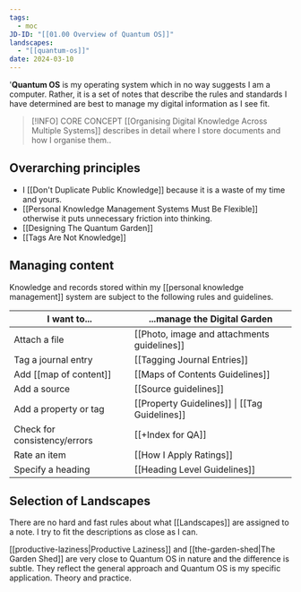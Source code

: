 ```yaml
---
tags:
  - moc
JD-ID: "[[01.00 Overview of Quantum OS]]"
landscapes:
  - "[[quantum-os]]"
date: 2024-03-10
---
```

'**Quantum OS** is my operating system which in no way suggests I am a computer. Rather, it is a set of notes that describe the rules and standards I have determined are best to manage my digital information as I see fit. 

> [!INFO] CORE CONCEPT
> [[Organising Digital Knowledge Across Multiple Systems]] describes in detail where I store documents and how I organise them..

## Overarching principles

- I [[Don't Duplicate Public Knowledge]] because it is a waste of my time and yours.
- [[Personal Knowledge Management Systems Must Be Flexible]] otherwise it puts unnecessary friction into thinking.
- [[Designing The Quantum Garden]]
- [[Tags Are Not Knowledge]]
## Managing content
Knowledge and records stored within my [[personal knowledge management]] system are subject to the following rules and guidelines.

| I want to...                 | ...manage the Digital Garden                  |
| ---------------------------- | --------------------------------------------- |
| Attach a file                | [[Photo, image and attachments guidelines]]   |
| Tag a journal entry          | [[Tagging Journal Entries]]                   |
| Add [[map of content]]      | [[Maps of Contents Guidelines]]               |
| Add a source                 | [[Source guidelines]]                         |
| Add a property or tag        | [[Property Guidelines]] \| [[Tag Guidelines]] |
| Check for consistency/errors | [[+Index for QA]]                             |
| Rate an item                 | [[How I Apply Ratings]]                       |
| Specify a heading            | [[Heading Level Guidelines]]                  |
## Selection of Landscapes
There are no hard and fast rules about what [[Landscapes]] are assigned to a note. I try to fit the descriptions as close as I can.

[[productive-laziness|Productive Laziness]] and [[the-garden-shed|The Garden Shed]] are very close to Quantum OS in nature and the difference is subtle. They reflect the general approach and Quantum OS is my specific application. Theory and practice.